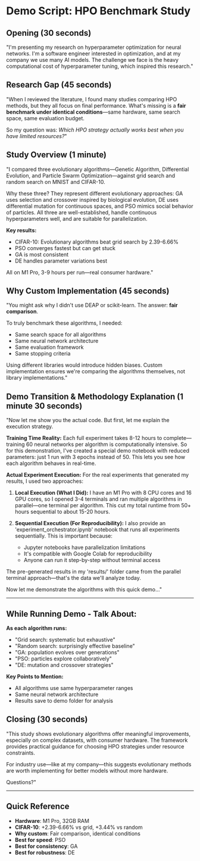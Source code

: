 # Demo Script: HPO Benchmark Study

## Opening (30 seconds)
"I'm presenting my research on hyperparameter optimization for neural networks. I'm a software engineer interested in optimization, and at my company we use many AI models. The challenge we face is the heavy computational cost of hyperparameter tuning, which inspired this research."

## Research Gap (45 seconds)
"When I reviewed the literature, I found many studies comparing HPO methods, but they all focus on final performance. What's missing is a **fair benchmark under identical conditions**—same hardware, same search space, same evaluation budget.

So my question was: *Which HPO strategy actually works best when you have limited resources?*"

## Study Overview (1 minute)
"I compared three evolutionary algorithms—Genetic Algorithm, Differential Evolution, and Particle Swarm Optimization—against grid search and random search on MNIST and CIFAR-10.

Why these three? They represent different evolutionary approaches: GA uses selection and crossover inspired by biological evolution, DE uses differential mutation for continuous spaces, and PSO mimics social behavior of particles. All three are well-established, handle continuous hyperparameters well, and are suitable for parallelization.

**Key results:**
- CIFAR-10: Evolutionary algorithms beat grid search by 2.39-6.66%
- PSO converges fastest but can get stuck
- GA is most consistent
- DE handles parameter variations best

All on M1 Pro, 3-9 hours per run—real consumer hardware."

## Why Custom Implementation (45 seconds)
"You might ask why I didn't use DEAP or scikit-learn. The answer: **fair comparison**.

To truly benchmark these algorithms, I needed:
- Same search space for all algorithms
- Same neural network architecture
- Same evaluation framework
- Same stopping criteria

Using different libraries would introduce hidden biases. Custom implementation ensures we're comparing the algorithms themselves, not library implementations."

## Demo Transition & Methodology Explanation (1 minute 30 seconds)
"Now let me show you the actual code. But first, let me explain the execution strategy.

**Training Time Reality:**
Each full experiment takes 8-12 hours to complete—training 60 neural networks per algorithm is computationally intensive. So for this demonstration, I've created a special demo notebook with reduced parameters: just 1 run with 3 epochs instead of 50. This lets you see how each algorithm behaves in real-time.

**Actual Experiment Execution:**
For the real experiments that generated my results, I used two approaches:

1. **Local Execution (What I Did):** I have an M1 Pro with 8 CPU cores and 16 GPU cores, so I opened 3-4 terminals and ran multiple algorithms in parallel—one terminal per algorithm. This cut my total runtime from 50+ hours sequential to about 15-20 hours.

2. **Sequential Execution (For Reproducibility):** I also provide an 'experiment_orchestrator.ipynb' notebook that runs all experiments sequentially. This is important because:
   - Jupyter notebooks have parallelization limitations
   - It's compatible with Google Colab for reproducibility
   - Anyone can run it step-by-step without terminal access

The pre-generated results in my 'results/' folder came from the parallel terminal approach—that's the data we'll analyze today.

Now let me demonstrate the algorithms with this quick demo..."

---

## While Running Demo - Talk About:

**As each algorithm runs:**
- "Grid search: systematic but exhaustive"
- "Random search: surprisingly effective baseline"
- "GA: population evolves over generations"
- "PSO: particles explore collaboratively"
- "DE: mutation and crossover strategies"

**Key Points to Mention:**
- All algorithms use same hyperparameter ranges
- Same neural network architecture
- Results save to demo folder for analysis

## Closing (30 seconds)
"This study shows evolutionary algorithms offer meaningful improvements, especially on complex datasets, with consumer hardware. The framework provides practical guidance for choosing HPO strategies under resource constraints.

For industry use—like at my company—this suggests evolutionary methods are worth implementing for better models without more hardware.

Questions?"

---

## Quick Reference
- **Hardware**: M1 Pro, 32GB RAM
- **CIFAR-10**: +2.39-6.66% vs grid, +3.44% vs random
- **Why custom**: Fair comparison, identical conditions
- **Best for speed**: PSO
- **Best for consistency**: GA  
- **Best for robustness**: DE

